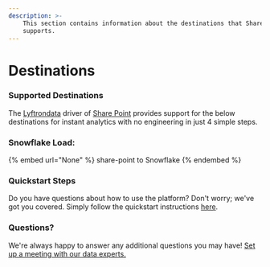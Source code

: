 ```yaml
---
description: >-
    This section contains information about the destinations that Share Point
    supports.
---
```


# Destinations

### Supported Destinations

The [Lyftrondata](https://www.lyftrondata.com/) driver of [Share Point](None) provides support for the below destinations for instant analytics with no engineering in just 4 simple steps.

### Snowflake Load:

{% embed url="None" %}
share-point to Snowflake
{% endembed %}

### Quickstart Steps

Do you have questions about how to use the platform? Don't worry; we've got you covered. Simply follow the quickstart instructions [here](README.md).

### Questions? <a href="#questions" id="questions"></a>

We're always happy to answer any additional questions you may have! [Set up a meeting with our data experts.](https://www.lyftrondata.com/book-a-meeting/)
